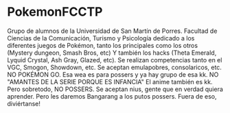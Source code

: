 # PokemonFCCTP
Grupo de alumnos de la Universidad de San Martín de Porres. Facultad de Ciencias de la Comunicación, Turismo y Psicología dedicado a los diferentes juegos de Pokémon, tanto los principales como los otros (Mystery dungeon, Smash Bros, etc) Y también los hacks (Theta Emerald, Lyquid Crystal, Ash Gray, Glazed, etc). Se realizan competencias tanto en el VGC, Smogon,  Showdown, etc. Se aceptan emulapobres, consolaricos, etc. NO POKÉMON GO. Esa wea es para possers y ya hay grupo de esa kk. NO "AMANTES DE LA SERIE PORQUE ES INFANCIA" El anime también es kk. Pero sobretodo, NO POSSERS. Se aceptan nius, gente que en verdad quiera aprender. Pero les daremos Bangarang a los putos possers. Fuera de eso, diviértanse!
